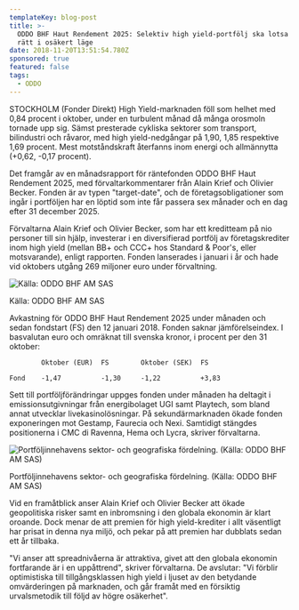 ```yaml
---
templateKey: blog-post
title: >-
  ODDO BHF Haut Rendement 2025: Selektiv high yield-portfölj ska lotsa fonden
  rätt i osäkert läge
date: 2018-11-20T13:51:54.780Z
sponsored: true
featured: false
tags:
  - ODDO
---
```

STOCKHOLM (Fonder Direkt) High Yield-marknaden föll som helhet med 0,84 procent i oktober, under en turbulent månad då många orosmoln tornade upp sig. Sämst presterade cykliska sektorer som transport, bilindustri och råvaror, med high yield-nedgångar på 1,90, 1,85 respektive 1,69 procent. Mest motståndskraft återfanns inom energi och allmännytta (+0,62, -0,17 procent).

Det framgår av en månadsrapport för räntefonden ODDO BHF Haut Rendement 2025, med förvaltarkommentarer från Alain Krief och Olivier Becker. Fonden är av typen "target-date", och de företagsobligationer som ingår i portföljen har en löptid som inte får passera sex månader och en dag efter 31 december 2025.

Förvaltarna Alain Krief och Olivier Becker, som har ett kreditteam på nio personer till sin hjälp, investerar i en diversifierad portfölj av företagskrediter inom high yield (mellan BB+ och CCC+ hos Standard & Poor's, eller motsvarande), enligt rapporten. Fonden lanserades i januari i år och hade vid oktobers utgång 269 miljoner euro under förvaltning.

![Källa: ODDO BHF AM SAS](/img/53.png)

<span class="image-caption">Källa: ODDO BHF AM SAS</span>

Avkastning för ODDO BHF Haut Rendement 2025 under månaden och sedan fondstart (FS) den 12 januari 2018. Fonden saknar jämförelseindex. I basvalutan euro och omräknat till svenska kronor, i procent per den 31 oktober:

```
        Oktober (EUR)  FS        Oktober (SEK)  FS                 

Fond    -1,47          -1,30     -1,22          +3,83              
```

Sett till portföljförändringar uppges fonden under månaden ha deltagit i emissionsutgivningar från energibolaget UGI samt Playtech, som bland annat utvecklar livekasinolösningar. På sekundärmarknaden ökade fonden exponeringen mot Gestamp, Faurecia och Nexi. Samtidigt stängdes positionerna i CMC di Ravenna, Hema och Lycra, skriver förvaltarna.

![Portföljinnehavens sektor- och geografiska fördelning. (Källa: ODDO BHF AM SAS)](/img/54.png)

<span class="image-caption">Portföljinnehavens sektor- och geografiska fördelning. (Källa: ODDO BHF AM SAS)</span>

Vid en framåtblick anser Alain Krief och Olivier Becker att ökade geopolitiska risker samt en inbromsning i den globala ekonomin är klart oroande. Dock menar de att premien för high yield-krediter i allt väsentligt har prisat in denna nya miljö, och pekar på att premien har dubblats sedan ett år tillbaka.

"Vi anser att spreadnivåerna är attraktiva, givet att den globala ekonomin fortfarande är i en uppåttrend", skriver förvaltarna. De avslutar: "Vi förblir optimistiska till tillgångsklassen high yield i ljuset av den betydande omvärderingen på marknaden, och går framåt med en försiktig urvalsmetodik till följd av högre osäkerhet".
